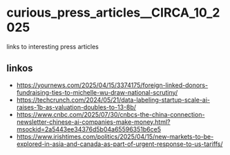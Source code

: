 # curious_press_articles__CIRCA_10_2025
links to interesting press articles

## linkos 

- https://yournews.com/2025/04/15/3374175/foreign-linked-donors-fundraising-ties-to-michelle-wu-draw-national-scrutiny/
- https://techcrunch.com/2024/05/21/data-labeling-startup-scale-ai-raises-1b-as-valuation-doubles-to-13-8b/ 
- https://www.cnbc.com/2025/07/30/cnbcs-the-china-connection-newsletter-chinese-ai-companies-make-money.html?msockid=2a5443ee34376d5b04a65596351b6ce5
- https://www.irishtimes.com/politics/2025/04/15/new-markets-to-be-explored-in-asia-and-canada-as-part-of-urgent-response-to-us-tariffs/ 
